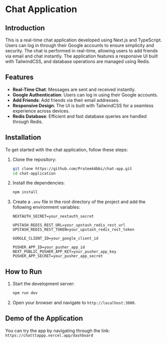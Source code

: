 # Chat Application

## Introduction

This is a real-time chat application developed using Next.js and TypeScript. Users can log in through their Google accounts to ensure simplicity and security. The chat is performed in real-time, allowing users to add friends via email and chat instantly. The application features a responsive UI built with TailwindCSS, and database operations are managed using Redis.

## Features

- **Real-Time Chat**: Messages are sent and received instantly.
- **Google Authentication**: Users can log in using their Google accounts.
- **Add Friends**: Add friends via their email addresses.
- **Responsive Design**: The UI is built with TailwindCSS for a seamless experience across devices.
- **Redis Database**: Efficient and fast database queries are handled through Redis.

## Installation

To get started with the chat application, follow these steps:

1. Clone the repository:

   ```sh
   git clone https://github.com/PrateekAbbi/chat-app.git
   cd chat-application
   ```

2. Install the dependencies:

   ```sh
   npm install
   ```

3. Create a `.env` file in the root directory of the project and add the following environment variables:

   ```env
   NEXTAUTH_SECRET=your_nextauth_secret

   UPSTASH_REDIS_REST_URL=your_upstash_redis_rest_url
   UPSTASH_REDIS_REST_TOKEN=your_upstash_redis_rest_token

   GOOGLE_CLIENT_ID=your_google_client_id

   PUSHER_APP_ID=your_pusher_app_id
   NEXT_PUBLIC_PUSHER_APP_KEY=your_pusher_app_key
   PUSHER_APP_SECRET=your_pusher_app_secret
   ```

## How to Run

1. Start the development server:

   ```sh
   npm run dev
   ```

2. Open your browser and navigate to `http://localhost:3000`.

## Demo of the Application

You can try the app by navigating through the link: `https://chatttappp.vercel.app/dashboard`

